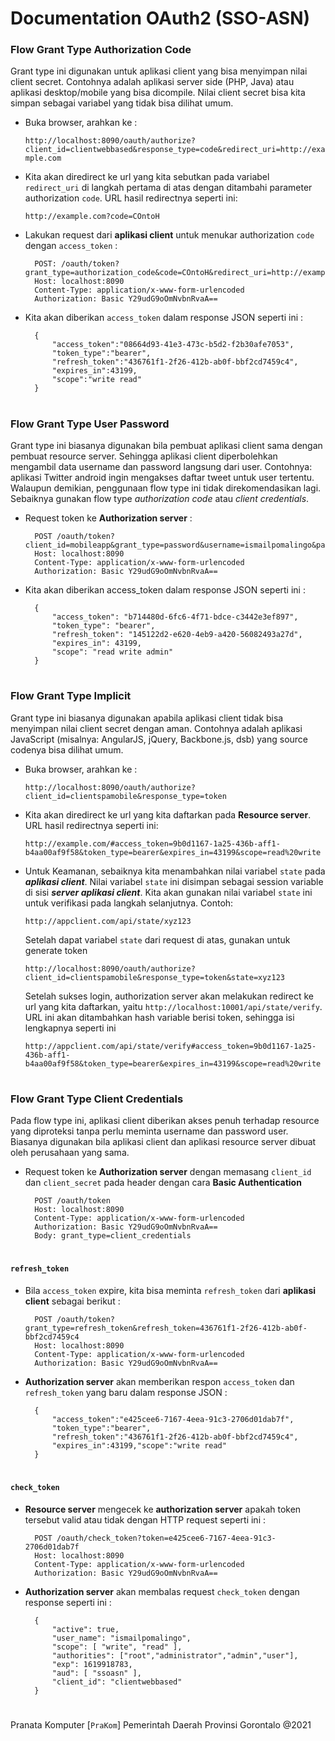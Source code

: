 # Documentation OAuth2 (SSO-ASN)

### Flow Grant Type Authorization Code
Grant type ini digunakan untuk aplikasi client yang bisa menyimpan nilai client secret. Contohnya adalah aplikasi server side (PHP, Java) atau aplikasi desktop/mobile yang bisa dicompile. Nilai client secret bisa kita simpan sebagai variabel yang tidak bisa dilihat umum.

* Buka browser, arahkan ke : 

  `http://localhost:8090/oauth/authorize?client_id=clientwebbased&response_type=code&redirect_uri=http://example.com`

* Kita akan diredirect ke url yang kita sebutkan pada variabel `redirect_uri` di langkah pertama di atas dengan ditambahi parameter authorization `code`. URL hasil redirectnya seperti ini:
  
  `http://example.com?code=COntoH`
  
* Lakukan request dari **aplikasi client** untuk menukar authorization `code` dengan `access_token` :
    
        POST: /oauth/token?grant_type=authorization_code&code=COntoH&redirect_uri=http://example.com
        Host: localhost:8090
        Content-Type: application/x-www-form-urlencoded
        Authorization: Basic Y29udG9oOmNvbnRvaA==

* Kita akan diberikan `access_token` dalam response JSON seperti ini :

        {
            "access_token":"08664d93-41e3-473c-b5d2-f2b30afe7053",
            "token_type":"bearer",
            "refresh_token":"436761f1-2f26-412b-ab0f-bbf2cd7459c4",
            "expires_in":43199,
            "scope":"write read"
        }


#
### Flow Grant Type User Password
Grant type ini biasanya digunakan bila pembuat aplikasi client sama dengan pembuat resource server. Sehingga aplikasi client diperbolehkan mengambil data username dan password langsung dari user. Contohnya: aplikasi Twitter android ingin mengakses daftar tweet untuk user tertentu. Walaupun demikian, penggunaan flow type ini tidak direkomendasikan lagi. Sebaiknya gunakan flow type _authorization code_ atau _client credentials_.

* Request token ke **Authorization server** :

        POST /oauth/token?client_id=mobileapp&grant_type=password&username=ismailpomalingo&password=rahasia 
        Host: localhost:8090
        Content-Type: application/x-www-form-urlencoded
        Authorization: Basic Y29udG9oOmNvbnRvaA==

* Kita akan diberikan access_token dalam response JSON seperti ini :

        {
            "access_token": "b714480d-6fc6-4f71-bdce-c3442e3ef897",
            "token_type": "bearer",
            "refresh_token": "145122d2-e620-4eb9-a420-56082493a27d",
            "expires_in": 43199,
            "scope": "read write admin"
        }
    
#
### Flow Grant Type Implicit
Grant type ini biasanya digunakan apabila aplikasi client tidak bisa menyimpan nilai client secret dengan aman. Contohnya adalah aplikasi JavaScript (misalnya: AngularJS, jQuery, Backbone.js, dsb) yang source codenya bisa dilihat umum.

* Buka browser, arahkan ke :

    `http://localhost:8090/oauth/authorize?client_id=clientspamobile&response_type=token`
    
* Kita akan diredirect ke url yang kita daftarkan pada **Resource server**. URL hasil redirectnya seperti ini:

    `http://example.com/#access_token=9b0d1167-1a25-436b-aff1-b4aa00af9f58&token_type=bearer&expires_in=43199&scope=read%20write`
  
* Untuk Keamanan, sebaiknya kita menambahkan nilai variabel `state` pada **_aplikasi client_**. Nilai variabel `state` ini disimpan sebagai session variable di sisi **_server aplikasi client_**. Kita akan gunakan nilai variabel `state` ini untuk verifikasi pada langkah selanjutnya. Contoh:

    `http://appclient.com/api/state/xyz123`
    
    Setelah dapat variabel `state` dari request di atas, gunakan untuk generate token
    
    `http://localhost:8090/oauth/authorize?client_id=clientspamobile&response_type=token&state=xyz123`
    
    Setelah sukses login, authorization server akan melakukan redirect ke url yang kita daftarkan, yaitu `http://localhost:10001/api/state/verify`. URL ini akan ditambahkan hash variable berisi token, sehingga isi lengkapnya seperti ini
    
    `http://appclient.com/api/state/verify#access_token=9b0d1167-1a25-436b-aff1-b4aa00af9f58&token_type=bearer&expires_in=43199&scope=read%20write`
    
#
### Flow Grant Type Client Credentials
Pada flow type ini, aplikasi client diberikan akses penuh terhadap resource yang diproteksi tanpa perlu meminta username dan password user. Biasanya digunakan bila aplikasi client dan aplikasi resource server dibuat oleh perusahaan yang sama.

* Request token ke **Authorization server** dengan memasang `client_id` dan `client_secret` pada header dengan cara **Basic Authentication**

        POST /oauth/token
        Host: localhost:8090
        Content-Type: application/x-www-form-urlencoded
        Authorization: Basic Y29udG9oOmNvbnRvaA==
        Body: grant_type=client_credentials

#
#### `refresh_token`
* Bila `access_token` expire, kita bisa meminta `refresh_token` dari **aplikasi client** sebagai berikut :

        POST /oauth/token?grant_type=refresh_token&refresh_token=436761f1-2f26-412b-ab0f-bbf2cd7459c4
        Host: localhost:8090
        Content-Type: application/x-www-form-urlencoded
        Authorization: Basic Y29udG9oOmNvbnRvaA==

* **Authorization server** akan memberikan respon `access_token` dan `refresh_token` yang baru dalam response JSON :

        {
            "access_token":"e425cee6-7167-4eea-91c3-2706d01dab7f",
            "token_type":"bearer",
            "refresh_token":"436761f1-2f26-412b-ab0f-bbf2cd7459c4",
            "expires_in":43199,"scope":"write read"
        }
        
#
#### `check_token`
* **Resource server** mengecek ke **authorization server** apakah token tersebut valid atau tidak dengan HTTP request seperti ini :

        POST /oauth/check_token?token=e425cee6-7167-4eea-91c3-2706d01dab7f
        Host: localhost:8090
        Content-Type: application/x-www-form-urlencoded
        Authorization: Basic Y29udG9oOmNvbnRvaA==

* **Authorization server** akan membalas request `check_token` dengan response seperti ini :

        {
            "active": true,
            "user_name": "ismailpomalingo",
            "scope": [ "write", "read" ],
            "authorities": ["root","administrator","admin","user"],
            "exp": 1619918783,
            "aud": [ "ssoasn" ],
            "client_id": "clientwebbased"
        }

#
Pranata Komputer [`PraKom`] Pemerintah Daerah Provinsi Gorontalo @2021
